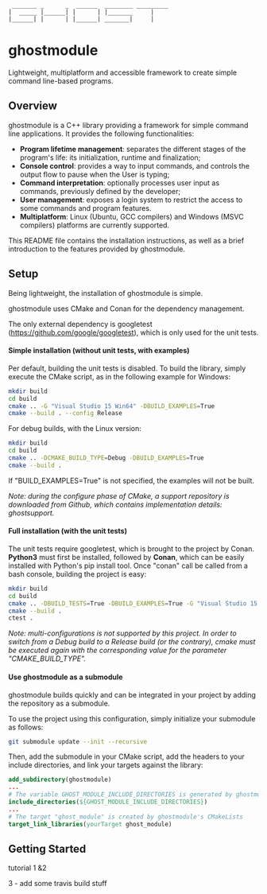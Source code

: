 ``` ascii
 _______ _      _  ______  ________ _________
|  _____ |______| |      | |_______     |
|______| |      | |______| _______|     |
```

# ghostmodule

Lightweight, multiplatform and accessible framework to create simple command line-based programs.

## Overview

ghostmodule is a C++ library providing a framework for simple command line applications. It provides the following functionalities:

- **Program lifetime management**: separates the different stages of the program's life: its initialization, runtime and finalization;
- **Console control**: provides a way to input commands, and controls the output flow to pause when the User is typing;
- **Command interpretation**: optionally processes user input as commands, previously defined by the developer;
- **User management**: exposes a login system to restrict the access to some commands and program features.
- **Multiplatform**: Linux (Ubuntu, GCC compilers) and Windows (MSVC compilers) platforms are currently supported.

This README file contains the installation instructions, as well as a brief introduction to the features provided by ghostmodule.

## Setup

Being lightweight, the installation of ghostmodule is simple.

ghostmodule uses CMake and Conan for the dependency management.

The only external dependency is googletest (<https://github.com/google/googletest>), which is only used for the unit tests.

#### Simple installation (without unit tests, with examples)

Per default, building the unit tests is disabled. To build the library, simply execute the CMake script, as in the following example for Windows:

```bash
mkdir build
cd build
cmake .. -G "Visual Studio 15 Win64" -DBUILD_EXAMPLES=True
cmake --build . --config Release
```

For debug builds, with the Linux version:

```bash
mkdir build
cd build
cmake .. -DCMAKE_BUILD_TYPE=Debug -DBUILD_EXAMPLES=True
cmake --build .
```

If "BUILD_EXAMPLES=True" is not specified, the examples will not be built.

*Note: during the configure phase of CMake, a support repository is downloaded from Github, which contains implementation details: ghostsupport.*

#### Full installation (with the unit tests)

The unit tests require googletest, which is brought to the project by Conan. **Python3** must first be installed, followed by **Conan**, which can be easily installed with Python's pip install tool. Once "conan" call be called from a bash console, building the project is easy:

```bash
mkdir build
cd build
cmake .. -DBUILD_TESTS=True -DBUILD_EXAMPLES=True -G "Visual Studio 15 Win64"
cmake --build .
ctest .
```

*Note: multi-configurations is not supported by this project. In order to switch from a Debug build to a Release build (or the contrary), cmake must be executed again with the corresponding value for the parameter "CMAKE_BUILD_TYPE".*

#### Use ghostmodule as a submodule

ghostmodule builds quickly and can be integrated in your project by adding the repository as a submodule.

To use the project using this configuration, simply initialize your submodule as follows:

```bash
git submodule update --init --recursive
```

Then, add the submodule in your CMake script, add the headers to your include directories, and link your targets against the library:

```cmake
add_subdirectory(ghostmodule)
...
# The variable GHOST_MODULE_INCLUDE_DIRECTORIES is generated by ghostmodule's CMakeLists
include_directories(${GHOST_MODULE_INCLUDE_DIRECTORIES})
...
# The target "ghost_module" is created by ghostmodule's CMakeLists
target_link_libraries(yourTarget ghost_module)
```

## Getting Started

tutorial 1 &2



3 - add some travis build stuff